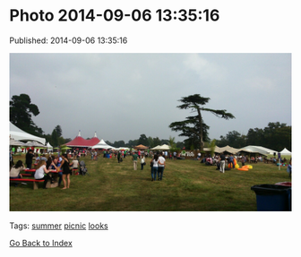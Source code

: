 
# Photo 2014-09-06 13:35:16

Published: 2014-09-06 13:35:16

![](96784239157-0.jpg)

Tags: [summer](tag-summer.md) [picnic](tag-picnic.md) [looks](tag-looks.md)

[Go Back to Index](index.md)

